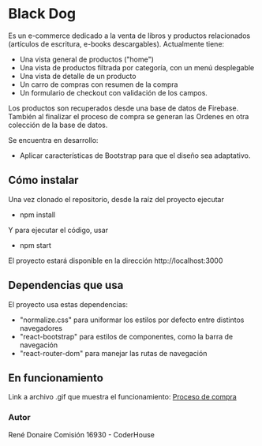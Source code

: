 # Black Dog
Es un e-commerce dedicado a la venta de libros y productos relacionados (artículos de escritura, e-books descargables).
Actualmente tiene:
- Una vista general de productos ("home")
- Una vista de productos filtrada por categoría, con un menú desplegable
- Una vista de detalle de un producto
- Un carro de compras con resumen de la compra
- Un formulario de checkout con validación de los campos.

Los productos son recuperados desde una base de datos de Firebase. 
También al finalizar el proceso de compra se generan las Ordenes en otra colección de la base de datos.

Se encuentra en desarrollo:
- Aplicar características de Bootstrap para que el diseño sea adaptativo.


## Cómo instalar
Una vez clonado el repositorio, desde la raíz del proyecto ejecutar
- npm install

Y para ejecutar el código, usar
- npm start

El proyecto estará disponible en la dirección http://localhost:3000


## Dependencias que usa
El proyecto usa estas dependencias:
- "normalize.css" para uniformar los estilos por defecto entre distintos navegadores
- "react-bootstrap" para estilos de componentes, como la barra de navegación
- "react-router-dom" para manejar las rutas de navegación


## En funcionamiento
Link a archivo .gif que muestra el funcionamiento:
[Proceso de compra](https://github.com/renedonaire/gifs/blob/main/BlackDog.gif)


### Autor
René Donaire
Comisión 16930 - CoderHouse
